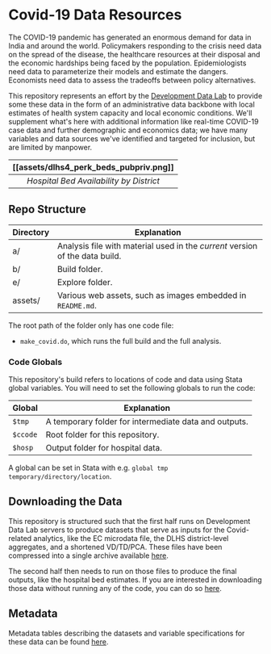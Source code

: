 # Covid-19 Data Resources

The COVID-19 pandemic has generated an enormous demand for data in
India and around the world. Policymakers responding to the crisis need
data on the spread of the disease, the healthcare resources at their
disposal and the economic hardships being faced by the
population. Epidemiologists need data to parameterize their models and
estimate the dangers. Economists need data to assess the tradeoffs
between policy alternatives. 

This repository represents an effort by the [Development Data
Lab](devdatalab.org) to provide some these data in the form of an
administrative data backbone with local estimates of health system
capacity and local economic conditions. We'll supplement what's here
with additional information like real-time COVID-19 case data and
further demographic and economics data; we have many variables and
data sources we've identified and targeted for inclusion, but are
limited by manpower.

| [[assets/dlhs4_perk_beds_pubpriv.png]] | 
|:--:| 
| *Hospital Bed Availability by District* |

## Repo Structure

| Directory   | Explanation |
| ----------- | ----------- |
| a/          | Analysis file with material used in the *current* version of the data build.
| b/          | Build folder.  |
| e/          | Explore folder. |
| assets/     | Various web assets, such as images embedded in `README.md`.  |

The root path of the folder only has one code file:
- `make_covid.do`, which runs the full build and the full analysis.

### Code Globals

This repository's build refers to locations of code and data using
Stata global variables. You will need to set the following globals to
run the code:

| Global   | Explanation |
| ----------- | ----------- |
| `$tmp`          | A temporary folder for intermediate data and outputs.
| `$ccode`          | Root folder for this repository.  |
| `$hosp`          | Output folder for hospital data. |

A global can be set in Stata with e.g. `global tmp temporary/directory/location`.

## Downloading the Data

This repository is structured such that the first half runs on
Development Data Lab servers to produce datasets that serve as inputs
for the Covid-related analytics, like the EC microdata file, the DLHS
district-level aggregates, and a shortened VD/TD/PCA. These files have
been compressed into a single archive available
[here](https://dl.dropboxusercontent.com/s/80igbve4f751rz1/ddl_covid_input_data.tar.gz?dl=0). 

The second half then needs to run on those files to produce the final
outputs, like the hospital bed estimates. If you are interested in
downloading those data without running any of the code, you can do so
[here](https://dl.dropboxusercontent.com/s/ig9u8ol45445vdl/ddl_covid_output_data.tar.gz?dl=0).

## Metadata

Metadata tables describing the datasets and variable specifications
for these data can be found
[here](https://github.com/devdatalab/covid/blob/master/assets/metadata.md).
